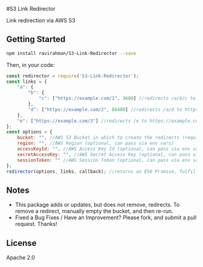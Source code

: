 #S3 Link Redirector

Link redirection via AWS S3

## Getting Started

```sh
npm install ravirahman/S3-Link-Redirector --save
```

Then, in your code:

```javascript
const redirector = require('S3-Link-Redirector');
const links = {
    "a": {
        "b": {
            "c": ["https://example.com/1", 3600] //redirects /a/b/c to https://example.com/1, cached for 1hr (3600s)
        },
        "d": ["https://example.com/2", 86400] //redirects /a/d to https://example.com/2, cached for 1 day (86400s)
    },
    "e": ["https://example.com/3"] //redirects /e to https://example.com/3, with no cache
};
const options = {
    bucket: "", //AWS S3 Bucket in which to create the redirects (required)
    region: "", //AWS Region (optional, can pass via env vars)
    accessKeyId: "", //AWS Access Key Id (optional, can pass via env vars)
    secretAccessKey: "", //AWS Secret Access Key (optional, can pass via env vars)
    sessionToken: "" //AWS Session Token (optional, can pass via env vars)
};
redirector(options, links, callback); //returns an ES6 Promise, fulfilled after all links have been deployed
```

## Notes
- This package adds or updates, but does not remove, redirects. To remove a redirect, manually empty the bucket, and then re-run. 
- Fixed a Bug Fixes / Have an Improvement? Please fork, and submit a pull request. Thanks!

## License
Apache 2.0
